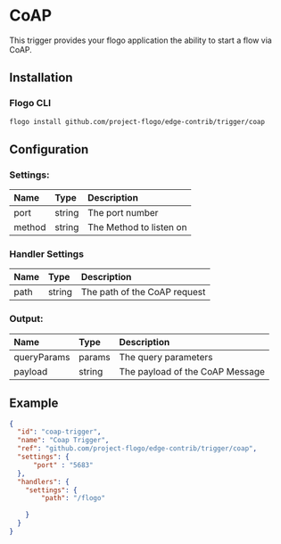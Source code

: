 # CoAP
This trigger provides your flogo application the ability to start a flow via CoAP.

## Installation

### Flogo CLI
```bash
flogo install github.com/project-flogo/edge-contrib/trigger/coap
```

## Configuration

### Settings:
| Name      | Type   | Description
| :---      | :---   | :---
| port    | string | 	The port number
| method    | string | 	The Method to listen on

### Handler Settings
| Name      | Type   | Description
| :---      | :---   | :---
| path | string | The path of the CoAP request

 
### Output: 

| Name    | Type   | Description
| :---    | :---   | :---
| queryParams | params | The query parameters
| payload | string | The payload of the CoAP Message
    

## Example

```json
{
  "id": "coap-trigger",
  "name": "Coap Trigger",
  "ref": "github.com/project-flogo/edge-contrib/trigger/coap",
  "settings": {
      "port" : "5683"
  },
  "handlers": {
    "settings": {
    	"path": "/flogo"
    
    }
  }
}
```